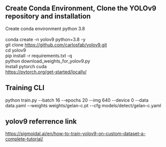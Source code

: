 ## Create Conda Environment, Clone the YOLOv9 repository and installation
Create conda environment python 3.8 <br/><br/>
conda create -n yolov9 python=3.8 -y<br/>
git clone https://github.com/carlosfab/yolov9.git <br/>
cd yolov9 <br/>
pip install -r requirements.txt -q <br/>
python download_weights_for_yolov9.py <br/>
Install pytorch cuda <br/>
https://pytorch.org/get-started/locally/
## Training CLI
python train.py --batch 16 --epochs 20 --img 640 --device 0 --data data.yaml --weights weights/gelan-c.pt --cfg models/detect/gelan-c.yaml <br/>



## yolov9 referrence link
https://sigmoidal.ai/en/how-to-train-yolov9-on-custom-dataset-a-complete-tutorial/
